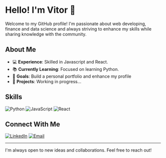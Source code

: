 # Hello! I'm Vitor 👋

Welcome to my GitHub profile! I'm passionate about web developing, finance and data science and always striving to enhance my skills while sharing knowledge with the community.

## About Me

- 💻 **Experience**: Skilled in Javascript and React.
- 📚 **Currently Learning**: Focused on learning Python.
- 🎯 **Goals**: Build a personal portfolio and enhance my profile
- 💼 **Projects**: Working in progress...

## Skills

![Python](https://img.shields.io/badge/-Python-blue?style=flat&logo=python)
![JavaScript](https://img.shields.io/badge/-JavaScript-yellow?style=flat&logo=javascript)
![React](https://img.shields.io/badge/-React-blue?style=flat&logo=react)

## Connect With Me

[![LinkedIn](https://img.shields.io/badge/-LinkedIn-blue?style=flat&logo=linkedin)](www.linkedin.com/in/vitors-reis)
[![Email](https://img.shields.io/badge/-Email-gray?style=flat&logo=gmail)](vitordesouzareis@gmail.com)

---

I'm always open to new ideas and collaborations. Feel free to reach out!
